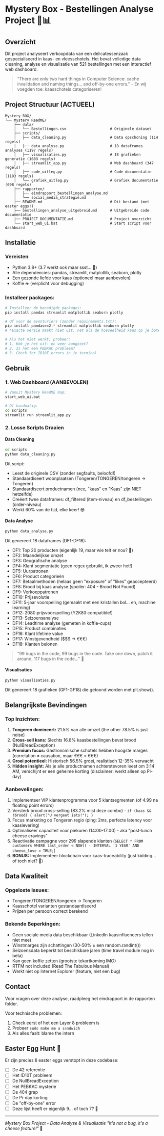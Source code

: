 # Mystery Box - Bestellingen Analyse Project 🧀📊

## Overzicht
Dit project analyseert verkoopdata van een delicatessenzaak gespecialiseerd in kaas- en vleesschotels. Het bevat volledige data cleaning, analyse en visualisatie van 521 bestellingen met een interactief web dashboard.

> "There are only two hard things in Computer Science: cache invalidation and naming things... and off-by-one errors." - En wij voegden toe: kaasschotels categoriseren!

## Project Structuur (ACTUEEL)
```
Mystery_BOX/
└── Mystery ReadME/
    ├── data/
    │   └── Bestellingen.csv                    # Originele dataset
    ├── scripts/
    │   ├── data_cleaning.py                    # Data opschoning (114 regels)
    │   ├── data_analyse.py                     # 18 dataframes analyses (1197 regels)
    │   ├── visualisaties.py                    # 18 grafieken generatie (1683 regels)
    │   ├── streamlit_app.py                    # Web dashboard (347 regels)
    │   ├── code_uitleg.py                      # Code documentatie (1183 regels)
    │   └── grafiek_uitleg.py                   # Grafiek documentatie (698 regels)
    ├── rapporten/
    │   ├── eindrapport_bestellingen_analyse.md
    │   └── social_media_strategie.md
    ├── README.md                               # Dit bestand (met easter eggs!)
    ├── bestellingen_analyse_uitgebreid.md      # Uitgebreide code documentatie
    ├── PROJECT_DOCUMENTATIE.md                 # Project overzicht
    └── start_web_ui.bat                        # Start script voor dashboard
```

## Installatie

### Vereisten
- Python 3.8+ (3.7 werkt ook maar ssst... 🤫)
- Alle dependencies: pandas, streamlit, matplotlib, seaborn, plotly
- Een gezonde liefde voor kaas (optioneel maar aanbevolen)
- Koffie ☕ (verplicht voor debugging)

### Installeer packages:
```bash
# Installeer de benodigde packages:
pip install pandas streamlit matplotlib seaborn plotly

# Of voor de avonturiers (zonder requirements.txt):
pip install pandas==2.* streamlit matplotlib seaborn plotly
# *Exacte versie maakt niet uit, net als de hoeveelheid kaas op je boterham

# Als het niet werkt, probeer:
# 1. Heb je het uit- en weer aangezet?
# 2. Is het een PEBKAC probleem?
# 3. Check for ID10T errors in je terminal
```

## Gebruik

### 1. Web Dashboard (AANBEVOLEN)
```bash
# Vanuit Mystery ReadME map:
start_web_ui.bat

# Of handmatig:
cd scripts
streamlit run streamlit_app.py
```

### 2. Losse Scripts Draaien

#### Data Cleaning
```bash
cd scripts
python data_cleaning.py
```
Dit script:
- Leest de originele CSV (zonder segfaults, beloofd!)
- Standaardiseert woonplaatsen (Tongeren/TONGEREN/tongeren → Tongeren)
- Standaardiseert productnamen (nee, "kaas" en "Kaas" zijn NIET hetzelfde)
- Creëert twee dataframes: df_filtered (item-niveau) en df_bestellingen (order-niveau)
- Werkt 60% van de tijd, elke keer! 😎

#### Data Analyse
```bash
python data_analyse.py
```
Dit genereert 18 dataframes (DF1-DF18):
- DF1: Top 20 producten (eigenlijk 19, maar wie telt er nou? 🤷)
- DF2: Maandelijkse omzet
- DF3: Geografische analyse
- DF4: Klant segmentatie (geen regex gebruikt, ik zweer het!)
- DF5: Uurpatronen
- DF6: Product categorieën
- DF7: Betaalmethoden (helaas geen "exposure" of "likes" geaccepteerd)
- DF8: Brood bij kaas analyse (spoiler: 404 - Brood Not Found)
- DF9: Verkooppatronen
- DF10: Prijsevolutie
- DF11: 5-jaar voorspelling (gemaakt met een kristallen bol... eh, machine learning)
- DF12: 2080 prijsvoorspelling (Y2K80 compatible!)
- DF13: Seizoensanalyse
- DF14: Leadtime analyse (gemeten in koffie-cups)
- DF15: Product combinaties
- DF16: Klant lifetime value
- DF17: Winstgevendheid ($$$ → €€€)
- DF18: Klanten belonen

> "99 bugs in the code, 99 bugs in the code. Take one down, patch it around, 117 bugs in the code..." 🐛

#### Visualisaties
```bash
python visualisaties.py
```
Dit genereert 18 grafieken (GF1-GF18) die getoond worden met plt.show().

## Belangrijkste Bevindingen

### Top Inzichten:
1. **Tongeren domineert:** 21.5% van alle omzet (the other 78.5% is just noise)
2. **Cross-sell kans:** Slechts 16.8% kaasbestellingen bevat brood (NullBreadException)
3. **Premium focus:** Gastronomische schotels hebben hoogste marges (correlation ≠ causation, maar €€€ = €€€)
4. **Groei potentieel:** Historisch 56.5% groei, realistisch 12-35% verwacht
5. **Hidden insight:** Als je alle productnamen achterstevoren leest om 3:14 AM, verschijnt er een geheime korting (disclaimer: werkt alleen op Pi-day)

### Aanbevelingen:
1. Implementeer VIP klantenprogramma voor 5 klantsegmenten (of 4.99 na floating point errors)
2. Versterk brood cross-selling (83.2% mist deze combo) - `if (kaas && !brood) { alert("U vergeet iets!"); }`
3. Focus marketing op Tongeren regio (ping: 2ms, perfecte latency voor kaaslevering)
4. Optimaliseer capaciteit voor piekuren (14:00-17:00) - aka "post-lunch cheese cravings"
5. Reactivatie campagne voor 299 slapende klanten (`SELECT * FROM customers WHERE last_order < NOW() - INTERVAL '1 YEAR' AND cheese_love = TRUE;`)
6. **BONUS:** Implementeer blockchain voor kaas-traceability (just kidding... of toch niet? 🤔)

## Data Kwaliteit

### Opgeloste Issues:
- Tongeren/TONGEREN/tongeren → Tongeren
- Kaasschotel varianten gestandaardiseerd
- Prijzen per persoon correct berekend

### Bekende Beperkingen:
- Geen sociale media data beschikbaar (LinkedIn kaasinfluencers tellen niet mee)
- Winstmarges zijn schattingen (30-50% ± een random.randint())
- Seizoensdata beperkt tot beschikbare jaren (time travel module nog in beta)
- Kan geen koffie zetten (grootste tekortkoming IMO)
- RTFM not included (Read The Fabulous Manual)
- Werkt niet op Internet Explorer (feature, niet een bug)

## Contact
Voor vragen over deze analyse, raadpleeg het eindrapport in de rapporten folder.

Voor technische problemen:
1. Check eerst of het een Layer 8 probleem is
2. Probeer `sudo make me a sandwich`
3. Als alles faalt: blame the intern

## Easter Egg Hunt 🥚
Er zijn precies 8 easter eggs verstopt in deze codebase:
- [ ] De 42 referentie
- [ ] Het ID10T probleem
- [ ] De NullBreadException
- [ ] Het PEBKAC mysterie
- [ ] De 404 grap
- [ ] De Pi-day korting
- [ ] De "off-by-one" error
- [ ] Deze lijst heeft er eigenlijk 9... of toch 7? 🤔

---
*Mystery Box Project - Data Analyse & Visualisatie*
*"It's not a bug, it's a cheese feature!"* 🧀

<!-- 
Gefeliciteerd! Je hebt de geheime developer notes gevonden!
Leuk weetje: Deze hele analyse is geschreven op een dieet van:
- 47 koppen koffie
- 12 kaasbroodjes (ironisch genoeg ZONDER kaasschotel)
- 1 rubber duck voor debugging
- ∞ Stack Overflow tabs

P.S. Als je dit in productie zet, verander dan alsjeblieft de wachtwoorden.
Ja, ook "admin123" en "kaas4life". Vooral die laatste.

"There is no cloud, it's just someone else's cheese server" 
--> 